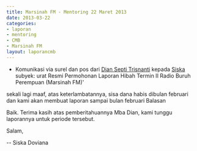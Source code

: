 ```yaml
---
title: Marsinah FM - Mentoring 22 Maret 2013
date: 2013-03-22
categories:
- laporan
- mentoring
- CMB
- Marsinah FM
layout: laporancmb
---
```


* Komunikasi via surel dan pos dari [Dian Septi Trisnanti](http://wiki.ciptamedia.org/wiki/Dian_Septi_Trisnanti) kepada [Siska](http://wiki.ciptamedia.org/wiki/Siska_Doviana) subyek: urat Resmi Permohonan Laporan Hibah Termin II Radio Buruh Perempuan (Marsinah FM)'

sekali lagi maaf, atas keterlambatannya, sisa dana habis dibulan februari dan kami akan membuat laporan sampai bulan februari
Balasan

Baik. Terima kasih atas pemberitahuannya Mba Dian, kami tunggu laporannya untuk periode tersebut.

Salam,


-- 
Siska Doviana
